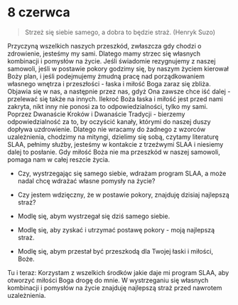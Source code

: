 
# 8 czerwca

> Strzeż się siebie samego, a dobra to będzie straż. (Henryk Suzo)

Przyczyną wszelkich naszych przeszkód, zwłaszcza gdy chodzi o zdrowienie, jesteśmy my sami. Dlatego mamy strzec się własnych kombinacji i pomysłów na życie. Jeśli świadomie rezygnujemy z naszej samowoli, jeśli w postawie pokory godzimy się, by naszym życiem kierował Boży plan, i jeśli podejmujemy żmudną pracę nad porządkowaniem własnego wnętrza i przeszłości - łaska i miłość Boga zaraz się zbliża. Objawia się w nas, a następnie przez nas, gdyż Ona zawsze chce iść dalej - przelewać się także na innych. Ilekroć Boża łaska i miłość jest przed nami zakryta, nikt inny nie ponosi za to odpowiedzialności, tylko my sami. Poprzez Dwanaście Kroków i Dwanaście Tradycji - bierzemy odpowiedzialność za to, by oczyścić kanały, którymi do naszej duszy dopływa uzdrowienie. Dlatego nie wracamy do żadnego z wzorców uzależnienia, chodzimy na mityngi, dzielimy się sobą, czytamy literaturę SLAA, pełnimy służby, jesteśmy w kontakcie z trzeźwymi SLAA i niesiemy dalej to posłanie. Gdy miłość Boża nie ma przeszkód w naszej samowoli, pomaga nam w całej reszcie życia.

- Czy, wystrzegając się samego siebie, wdrażam program SLAA, a może nadal chcę wdrażać własne pomysły na życie?
- Czy jestem wdzięczny, że w postawie pokory, znajduję dzisiaj najlepszą straż?

- Modlę się, abym wystrzegał się dziś samego siebie.
- Modlę się, aby zyskać i utrzymać postawę pokory - moją najlepszą straż.
- Modlę się, abym przestał być przeszkodą dla Twojej łaski i miłości, Boże.

Tu i teraz: Korzystam z wszelkich środków jakie daje mi program SLAA, aby otworzyć miłości Boga drogę do mnie. W wystrzeganiu się własnych kombinacji i pomysłów na życie znajduję najlepszą straż przed nawrotem uzależnienia.
